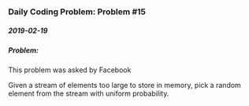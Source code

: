 ### Daily Coding Problem: Problem #15
##### 2019-02-19
##### Problem:
This problem was asked by Facebook

Given a stream of elements too large to store in memory, pick a random element from the stream with uniform probability.
